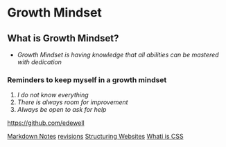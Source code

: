 # Growth Mindset

## What is Growth Mindset?
- *Growth Mindset is having knowledge that all abilities can be mastered with dedication*

### Reminders to keep myself in a growth mindset
1.  _I do not know everything_
2.  _There is always room for improvement_
3.  _Always be open to ask for help_


https://github.com/edewell

[Markdown Notes](/reading-notes/MarkdownNotes)
[revisions](/reading-notes/revisions)
[Structuring Websites](/reading-notes/StructuringWebsites)
[Whati is CSS](/reading-notes/WhatisCSS)